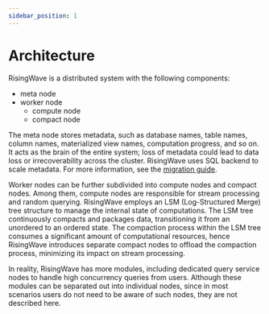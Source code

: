 ```yaml
---
sidebar_position: 1
---
```


# Architecture

RisingWave is a distributed system with the following components:

* meta node
* worker node
	* compute node
	* compact node

The meta node stores metadata, such as database names, table names, column names, materialized view names, computation progress, and so on. It acts as the brain of the entire system; loss of metadata could lead to data loss or irrecoverability across the cluster. RisingWave uses SQL backend to scale metadata. For more information, see the [migration guide](https://docs.risingwave.com/deploy/migrate-to-sql-backend).

Worker nodes can be further subdivided into compute nodes and compact nodes. Among them, compute nodes are responsible for stream processing and random querying. RisingWave employs an LSM (Log-Structured Merge) tree structure to manage the internal state of computations. The LSM tree continuously compacts and packages data, transitioning it from an unordered to an ordered state. The compaction process within the LSM tree consumes a significant amount of computational resources, hence RisingWave introduces separate compact nodes to offload the compaction process, minimizing its impact on stream processing.

In reality, RisingWave has more modules, including dedicated query service nodes to handle high concurrency queries from users. Although these modules can be separated out into individual nodes, since in most scenarios users do not need to be aware of such nodes, they are not described here.
